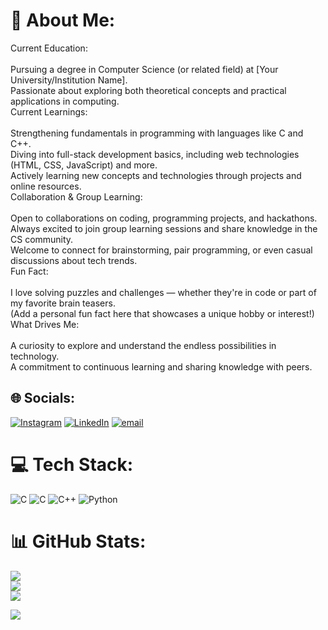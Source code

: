 # 💫 About Me:
Current Education:<br><br>Pursuing a degree in Computer Science (or related field) at [Your University/Institution Name].<br>Passionate about exploring both theoretical concepts and practical applications in computing.<br>Current Learnings:<br><br>Strengthening fundamentals in programming with languages like C and C++.<br>Diving into full-stack development basics, including web technologies (HTML, CSS, JavaScript) and more.<br>Actively learning new concepts and technologies through projects and online resources.<br>Collaboration & Group Learning:<br><br>Open to collaborations on coding, programming projects, and hackathons.<br>Always excited to join group learning sessions and share knowledge in the CS community.<br>Welcome to connect for brainstorming, pair programming, or even casual discussions about tech trends.<br>Fun Fact:<br><br>I love solving puzzles and challenges — whether they're in code or part of my favorite brain teasers.<br>(Add a personal fun fact here that showcases a unique hobby or interest!)<br>What Drives Me:<br><br>A curiosity to explore and understand the endless possibilities in technology.<br>A commitment to continuous learning and sharing knowledge with peers.


## 🌐 Socials:
[![Instagram](https://img.shields.io/badge/Instagram-%23E4405F.svg?logo=Instagram&logoColor=white)](https://instagram.com/rudraksh__thakur.1426) [![LinkedIn](https://img.shields.io/badge/LinkedIn-%230077B5.svg?logo=linkedin&logoColor=white)](https://linkedin.com/in/rudraksh-thakur) [![email](https://img.shields.io/badge/Email-D14836?logo=gmail&logoColor=white)](mailto:rudrakshthakur60@gmail.com) 

# 💻 Tech Stack:
![C](https://img.shields.io/badge/c-%2300599C.svg?style=for-the-badge&logo=c&logoColor=white) ![C](https://img.shields.io/badge/c-%2300599C.svg?style=for-the-badge&logo=c&logoColor=white) ![C++](https://img.shields.io/badge/c++-%2300599C.svg?style=for-the-badge&logo=c%2B%2B&logoColor=white) ![Python](https://img.shields.io/badge/python-3670A0?style=for-the-badge&logo=python&logoColor=ffdd54)
# 📊 GitHub Stats:
![](https://github-readme-stats.vercel.app/api?username=Thakur-ji-5513&theme=dark&hide_border=false&include_all_commits=false&count_private=false)<br/>
![](https://github-readme-streak-stats.herokuapp.com/?user=Thakur-ji-5513&theme=dark&hide_border=false)<br/>
![](https://github-readme-stats.vercel.app/api/top-langs/?username=Thakur-ji-5513&theme=dark&hide_border=false&include_all_commits=false&count_private=false&layout=compact)

![](https://quotes-github-readme.vercel.app/api?type=horizontal&theme=radical)
